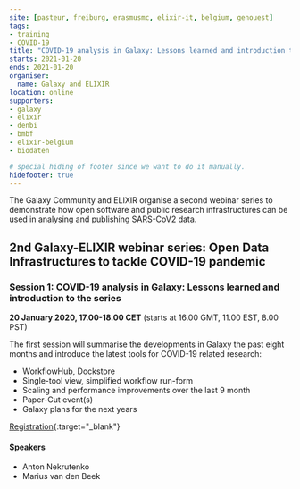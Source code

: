 ```yaml
---
site: [pasteur, freiburg, erasmusmc, elixir-it, belgium, genouest]
tags:
- training
- COVID-19
title: "COVID-19 analysis in Galaxy: Lessons learned and introduction to the series"
starts: 2021-01-20
ends: 2021-01-20
organiser:
  name: Galaxy and ELIXIR
location: online
supporters:
- galaxy
- elixir
- denbi
- bmbf
- elixir-belgium
- biodaten

# special hiding of footer since we want to do it manually.
hidefooter: true
---
```


The Galaxy Community and ELIXIR organise a second webinar series to demonstrate how open software and public research infrastructures can be used in analysing and publishing SARS-CoV2 data.

## 2nd Galaxy-ELIXIR webinar series: Open Data Infrastructures to tackle COVID-19 pandemic

### Session 1: COVID-19 analysis in Galaxy: Lessons learned and introduction to the series

**20 January 2020, 17.00-18.00 CET** (starts at 16.00 GMT, 11.00 EST, 8.00 PST)

The first session will summarise the developments in Galaxy the past eight months and introduce the latest tools for COVID-19 related research:

- WorkflowHub, Dockstore
- Single-tool view, simplified workflow run-form
- Scaling and performance improvements over the last 9 month
- Paper-Cut event(s)
- Galaxy plans for the next years 


[Registration](https://us02web.zoom.us/webinar/register/WN_4SM_qg8sTkizTtODviMnNg){:target="_blank"}

#### Speakers

* Anton Nekrutenko
* Marius van den Beek
